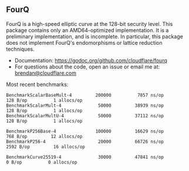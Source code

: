 FourQ
-----

FourQ is a high-speed elliptic curve at the 128-bit security level. This package
contains only an AMD64-optimized implementation. It is a preliminary
implementation, and is incomplete. In particular, this package does not
implement FourQ's endomorphisms or lattice reduction techniques.

- Documentation: https://godoc.org/github.com/cloudflare/fourq
- For questions about the code, open an issue or email me at: brendan@cloudflare.com

Most recent benchmarks:
```
BenchmarkScalarBaseMult-4   	  200000	      7857 ns/op	     128 B/op	       1 allocs/op
BenchmarkScalarMult-4       	   50000	     38939 ns/op	     128 B/op	       1 allocs/op
BenchmarkScalarMultU-4      	   50000	     37112 ns/op	     128 B/op	       1 allocs/op

BenchmarkP256Base-4         	  100000	     16629 ns/op	     768 B/op	      12 allocs/op
BenchmarkP256-4             	   20000	     66726 ns/op	    2592 B/op	      16 allocs/op

BenchmarkCurve25519-4       	   30000	     47841 ns/op	       0 B/op	       0 allocs/op
```
